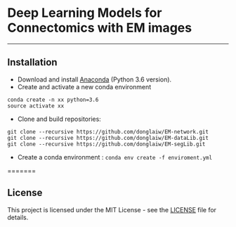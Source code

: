 # Deep Learning Models for Connectomics with EM images
----------------------------

## Installation

* Download and install [Anaconda](https://www.anaconda.com/download/) (Python 3.6 version).
* Create and activate a new conda environment
```
conda create -n xx python=3.6
source activate xx
```
* Clone and build repositories: 
```
git clone --recursive https://github.com/donglaiw/EM-network.git
git clone --recursive https://github.com/donglaiw/EM-dataLib.git
git clone --recursive https://github.com/donglaiw/EM-segLib.git
```
* Create a conda environment :  `conda env create -f enviroment.yml`

=======

## License
This project is licensed under the MIT License - see the [LICENSE](https://github.com/zudi-lin/synapse_pytorch/blob/master/LICENSE) file for details.



